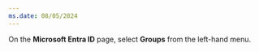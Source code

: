 ```yaml
---
ms.date: 08/05/2024
---
```

On the **Microsoft Entra ID** page, select **Groups** from the left-hand menu.
